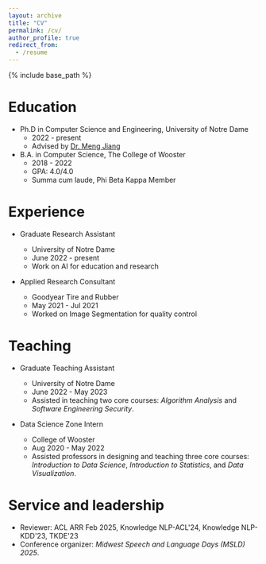 ```yaml
---
layout: archive
title: "CV"
permalink: /cv/
author_profile: true
redirect_from:
  - /resume
---
```


{% include base_path %}

# Education

- Ph.D in Computer Science and Engineering, University of Notre Dame
  - 2022 - present
  - Advised by [Dr. Meng Jiang](http://www.meng-jiang.com/)
- B.A. in Computer Science, The College of Wooster
  - 2018 - 2022
  - GPA: 4.0/4.0
  - Summa cum laude, Phi Beta Kappa Member

# Experience

- Graduate Research Assistant

  - University of Notre Dame
  - June 2022 - present
  - Work on AI for education and research

- Applied Research Consultant
  - Goodyear Tire and Rubber
  - May 2021 - Jul 2021
  - Worked on Image Segmentation for quality control

# Teaching

- Graduate Teaching Assistant

  - University of Notre Dame
  - June 2022 - May 2023
  - Assisted in teaching two core courses: _Algorithm Analysis_ and _Software Engineering Security_.

- Data Science Zone Intern
  - College of Wooster
  - Aug 2020 - May 2022
  - Assisted professors in designing and teaching three core courses: _Introduction to Data Science_, _Introduction to Statistics_, and _Data Visualization_.

# Service and leadership

- Reviewer: ACL ARR Feb 2025, Knowledge NLP-ACL'24, Knowledge NLP-KDD'23, TKDE'23
- Conference organizer: _Midwest Speech and Language Days (MSLD) 2025_.
